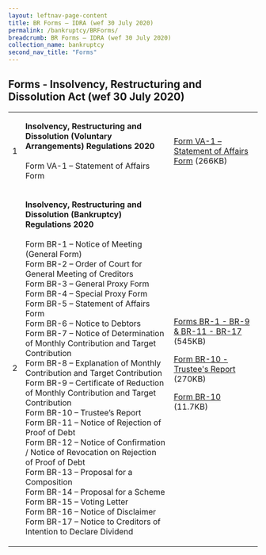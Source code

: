```yaml
---
layout: leftnav-page-content
title: BR Forms – IDRA (wef 30 July 2020)
permalink: /bankruptcy/BRForms/
breadcrumb: BR Forms – IDRA (wef 30 July 2020)
collection_name: bankruptcy
second_nav_title: "Forms"
---
```


Forms - Insolvency, Restructuring and Dissolution Act (wef 30 July 2020)
---

<table>
 <tr>
  <td>1</td>
  <td>
  
   <b>Insolvency, Restructuring and Dissolution (Voluntary Arrangements) Regulations 2020</b> <br><br>
    Form VA-1 – Statement of Affairs Form</td>
  <td>
   <a href="/files/FormVA-1-StatementofAffairsForm.pdf/" target="_blank">Form VA-1 – Statement of Affairs Form</a> (266KB)</td>
 </tr>
 <tr>
  <td>2</td>
  <td>
   
   <b>Insolvency, Restructuring and Dissolution (Bankruptcy) Regulations 2020</b><br><br>
  Form BR-1 – Notice of Meeting (General Form)<BR>
  Form BR-2 – Order of Court for General Meeting of Creditors<BR>
  Form BR-3 – General Proxy Form<BR>
  Form BR-4 – Special Proxy Form<BR>
  Form BR-5 – Statement of Affairs Form<BR>
  Form BR-6 – Notice to Debtors<BR>
  Form BR-7 – Notice of Determination of Monthly Contribution and Target Contribution<BR>
  Form BR-8 – Explanation of Monthly Contribution and Target Contribution<BR>
  Form BR-9 – Certificate of Reduction of Monthly Contribution and Target Contribution<BR>
  Form BR-10 – Trustee’s Report<BR>
  Form BR-11 – Notice of Rejection of Proof of Debt<BR>
  Form BR-12 – Notice of Confirmation / Notice of Revocation on Rejection of Proof of Debt<BR>
  Form BR-13 – Proposal for a Composition<BR>
  Form BR-14 – Proposal for a Scheme<BR>
  Form BR-15 – Voting Letter<BR>
  Form BR-16 – Notice of Disclaimer<BR>
  Form BR-17 – Notice to Creditors of Intention to Declare Dividend<BR></td>
  
  <td>
<a href="/files/FormsBR-1-BR-9,BR11-BR-17.pdf/" target="_blank">Forms BR-1 - BR-9 & BR-11 - BR-17</a> (545KB)<br>

<a href="/files/FormBR-10-Trustee'sReport.pdf/" target="_blank">Form BR-10 - Trustee's Report</a> (270KB)<br>

<a href="/files/FormBR-10.xlsx/" target="_blank">Form BR-10</a> (11.7KB)</td>
</tr>
</table>
